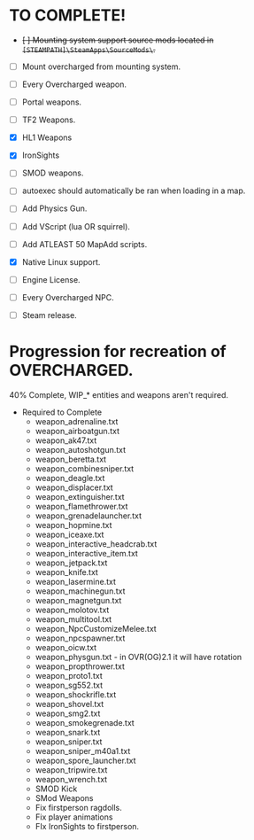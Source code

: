 # TO COMPLETE!
- ~~[ ] Mounting system support source mods located in `[STEAMPATH]\SteamApps\SourceMods\`.~~
- [ ] Mount overcharged from mounting system.
- [ ] Every Overcharged weapon.
- [ ] Portal weapons.
- [ ] TF2 Weapons.
- [X] HL1 Weapons
- [X] IronSights
- [ ] SMOD weapons.
- [ ] autoexec should automatically be ran when loading in a map.
- [ ] Add Physics Gun.
- [ ] Add VScript (lua OR squirrel).
- [ ] Add ATLEAST 50 MapAdd scripts.
- [X] Native Linux support.
- [ ] Engine License.
- [ ] Every Overcharged NPC.
- [ ] Steam release.


# Progression for recreation of OVERCHARGED.
40% Complete, WIP_* entities and weapons aren't required.
* Required to Complete
    * weapon_adrenaline.txt
    * weapon_airboatgun.txt
    * weapon_ak47.txt
    * weapon_autoshotgun.txt
    * weapon_beretta.txt
    * weapon_combinesniper.txt
    * weapon_deagle.txt
    * weapon_displacer.txt
    * weapon_extinguisher.txt
    * weapon_flamethrower.txt
    * weapon_grenadelauncher.txt
    * weapon_hopmine.txt
    * weapon_iceaxe.txt
    * weapon_interactive_headcrab.txt
    * weapon_interactive_item.txt
    * weapon_jetpack.txt
    * weapon_knife.txt
    * weapon_lasermine.txt
    * weapon_machinegun.txt
    * weapon_magnetgun.txt
    * weapon_molotov.txt
    * weapon_multitool.txt
    * weapon_NpcCustomizeMelee.txt
    * weapon_npcspawner.txt
    * weapon_oicw.txt
    * weapon_physgun.txt - in OVR(OG)2.1 it will have rotation
    * weapon_propthrower.txt
    * weapon_proto1.txt
    * weapon_sg552.txt
    * weapon_shockrifle.txt
    * weapon_shovel.txt
    * weapon_smg2.txt
    * weapon_smokegrenade.txt
    * weapon_snark.txt
    * weapon_sniper.txt
    * weapon_sniper_m40a1.txt
    * weapon_spore_launcher.txt
    * weapon_tripwire.txt
    * weapon_wrench.txt
    * SMOD Kick
    * SMod Weapons
    * Fix firstperson ragdolls. 
    * Fix player animations
    * FIx IronSights to firstperson.